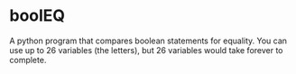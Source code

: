 # boolEQ
A python program that compares boolean statements for equality.  You can use up to 26 variables (the letters), but 26 variables would take forever to complete.
